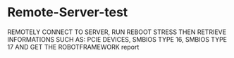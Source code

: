 # Remote-Server-test
REMOTELY CONNECT TO SERVER, RUN REBOOT STRESS THEN RETRIEVE INFORMATIONS  SUCH AS: PCIE DEVICES, SMBIOS TYPE 16, SMBIOS TYPE 17 AND GET THE  ROBOTFRAMEWORK report
